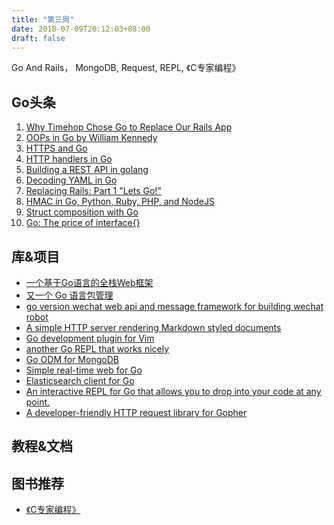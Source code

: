 ```yaml
---
title: "第三周"
date: 2018-07-09T20:12:03+08:00
draft: false
---
```



Go And Rails， MongoDB, Request, REPL, 《C专家编程》
<!--more-->

## Go头条
1. [Why Timehop Chose Go to Replace Our Rails App](https://medium.com/timehop/why-timehop-chose-go-to-replace-our-rails-app-2855ea1912d)
2. [OOPs in Go by William Kennedy](https://www.youtube.com/watch?v=gRpUfjTwSOo)
3. [HTTPS and Go](https://www.kaihag.com/https-and-go)
4. [HTTP handlers in Go](https://blog.neillyons.io/http-handlers-in-go/)
5. [Building a REST API in golang](https://nilpath.se/building-a-rest-api-in-golang/)
6. [Decoding YAML in Go](https://mlafeldt.github.io/blog/decoding-yaml-in-go/)
7. [Replacing Rails: Part 1 "Lets Go!"](https://www.madebymany.com/stories/replacing-rails-part-1-lets-go)
8. [HMAC in Go, Python, Ruby, PHP, and NodeJS](https://blog.turret.io/hmac-in-go-python-ruby-php-and-nodejs)
9. [Struct composition with Go](https://dave.cheney.net/2015/05/22/struct-composition-with-go)
10. [Go: The price of interface{}](https://www.darkcoding.net/software/go-the-price-of-interface/)

## 库&项目
- [一个基于Go语言的全栈Web框架](https://github.com/silsuer/bingo)
- [又一个 Go 语言包管理](https://gopm.io/)
- [go version wechat web api and message framework for building wechat robot](https://github.com/songtianyi/wechat-go)
- [A simple HTTP server rendering Markdown styled documents](https://github.com/lithammer/go-wiki)
- [Go development plugin for Vim ](https://github.com/fatih/vim-go)
- [another Go REPL that works nicely](https://github.com/motemen/gore)
- [Go ODM for MongoDB](https://github.com/go-bongo/bongo)
- [Simple real-time web for Go](https://github.com/simon-whitehead/relayR)
- [Elasticsearch client for Go](https://github.com/olivere/elastic/)
- [An interactive REPL for Go that allows you to drop into your code at any point.
](https://github.com/d4l3k/go-pry)
- [A developer-friendly HTTP request library for Gopher](https://github.com/mozillazg/request)


## 教程&文档



## 图书推荐
- [《C专家编程》](http://www.duokan.com/book/151609)
